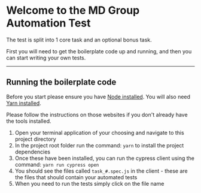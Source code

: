 Welcome to the MD Group Automation Test
=====

The test is split into 1 core task and an optional bonus task.

First you will need to get the boilerplate code up and running, and then you can start writing your own tests.

-----


Running the boilerplate code
------
Before you start please ensure you have [Node installed](https://nodejs.org/en/). You will also need [Yarn installed](https://classic.yarnpkg.com/en/docs/install). 

Please follow the instructions on those websites if you don't already have the tools installed.

1. Open your terminal application of your choosing and navigate to this project directory
2. In the project root folder run the command: `yarn` to install the project dependencies
3. Once these have been installed, you can run the cypress client using the command: `yarn run cypress open` 
4. You should see the files called `task_#.spec.js` in the client - these are the files that should contain your automated tests
5. When you need to run the tests simply click on the file name

